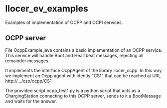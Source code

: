 # llocer_ev_examples

Examples of implementation of OCPP and OCPI services.

## OCPP server

File OcppExample.java contains a basic implementation of an OCPP service. This service will handle Boot and Heartbeat messages, rejecting all remainder messages.

It implements the interface OcppAgent of the library llocer_ocpp. In this way we implement an Ocpp agent with identiy "CS1" that can be reached at URL http://.../cso/ocpp/CS1

The provided script ocpp_test1.py is a python script that acts as a ChargingStation connecting to this OCPP server, sends to it a BootMessage and waits for the answer.


